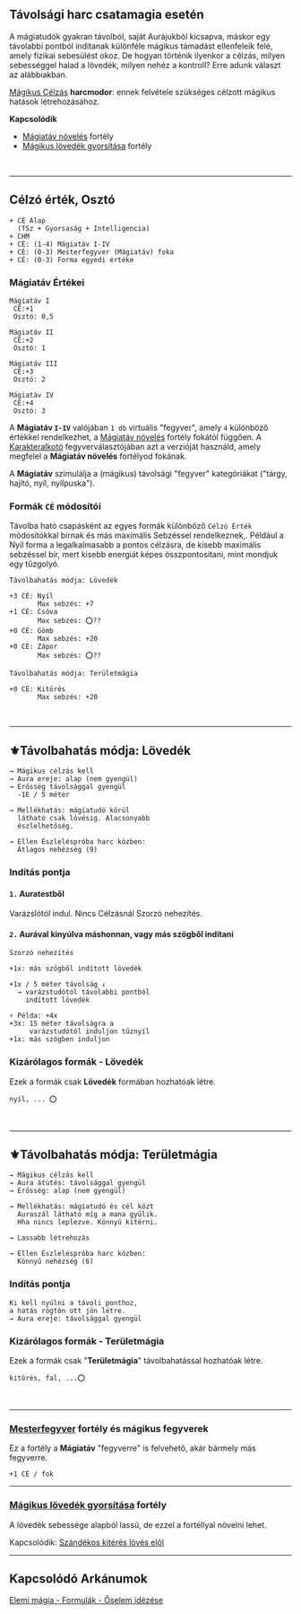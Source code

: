 ## Távolsági harc csatamagia esetén

A mágiatudók gyakran távolból, saját Aurájukból kicsapva, máskor egy távolabbi pontból indítanak különféle mágikus támadást ellenfeleik felé, amely fizikai sebesülést okoz. De hogyan történik ilyenkor a célzás, milyen sebességgel halad a lövedék, milyen nehéz a kontroll? Erre adunk választ az alábbiakban.

[Mágikus Célzás](kepzettsegek.primer.harci/magikus_celzas.md) **harcmodor**: ennek felvétele szükséges célzott mágikus hatások létrehozásához.

**Kapcsolódik**

- [Mágiatáv növelés](fortelyok.misztikus/magiatav_noveles.md) fortély
- [Mágikus lövedék gyorsítása](fortelyok.misztikus/magikus_lovedek_gyorsitasa.md) fortély

<br />

---
## Célzó érték, Osztó

```
+ CÉ Alap
  (TSz + Gyorsaság + Intelligencia)
+ CHM
+ CÉ: (1-4) Mágiatáv I-IV
+ CÉ: (0-3) Mesterfegyver (Mágiatáv) foka
+ CÉ: (0-3) Forma egyedi értéke
```

### Mágiatáv Értékei

```
Mágiatáv I
 CÉ:+1
 Osztó: 0,5

Mágiatáv II
 CÉ:+2
 Osztó: 1

Mágiatáv III
 CÉ:+3
 Osztó: 2
 
Mágiatáv IV
 CÉ:+4
 Osztó: 3
```

A **Mágiatáv `I-IV`** valójában `1 db` virtuális "fegyver", amely `4` különböző értékkel rendelkezhet, a [Mágiatáv növelés](fortelyok.misztikus/magiatav_noveles.md) fortély fokától függően. A [Karakteralkotó](start.md#karakteralkot%C3%B3) fegyverválasztójában azt a verzióját használd, amely megfelel a **Mágiatáv növelés** fortélyod fokának.

A **Mágiatáv** szimulálja a (mágikus) távolsági "fegyver" kategóriákat ("tárgy, hajító, nyíl, nyílpuska").

### Formák `CÉ` módosítói

Távolba ható csapásként az egyes formák különböző `Célzó Érték` módosítókkal bírnak és más maximális Sebzéssel rendelkeznek,. Például a Nyíl forma a legalkalmasabb a pontos célzásra, de kisebb maximális sebzéssel bír, mert kisebb energiát képes összpontosítani, mint mondjuk egy tűzgolyó.

```
Távolbahatás módja: Lövedék

+3 CÉ: Nyíl
       Max sebzés: +7
+1 CÉ: Csóva
       Max sebzés: ⭕??
+0 CÉ: Gömb
       Max sebzés: +20
+0 CÉ: Zápor
       Max sebzés: ⭕??
```


```
Távolbahatás módja: Területmágia

+0 CÉ: Kitörés
       Max sebzés: +20
```

<br />

---
## ⚜️Távolbahatás módja: Lövedék

```
→ Mágikus célzás kell
→ Aura ereje: alap (nem gyengül)
→ Erősség távolsággal gyengül
  -1E / 5 méter

→ Mellékhatás: mágiatudó körül
  látható csak lövésig. Alacsonyabb
  észlelhetőség.

→ Ellen Észleléspróba harc közben:
  Átlagos nehézség (9)
```

### Indítás pontja

#### `1.` Auratestből

Varázslótól indul. Nincs Célzásnál Szorzó nehezítés.

#### `2.` Aurával kinyúlva máshonnan, vagy más szögből indítani 

```
Szorzó nehezítés

+1x: más szögből indított lövedék

+1x / 5 méter távolság ↓
  → varázstudótól távolabbi pontból
    indított lövedék
```

```
⚡ Példa: +4x
+3x: 15 méter távolságra a
     varázstudótól induljon tűznyíl
+1x: más szögben induljon
```

### Kizárólagos formák - Lövedék

Ezek a formák csak **Lövedék** formában hozhatóak létre.

```
nyíl, ... ⭕
```

<br />

---
## ⚜️Távolbahatás módja: Területmágia

```
→ Mágikus célzás kell
→ Aura átütés: távolsággal gyengül
→ Erősség: alap (nem gyengül)

→ Mellékhatás: mágiatudó és cél közt
  Auraszál látható míg a mana gyűlik.
  Hha nincs leplezve. Könnyű kitérni.

→ Lassabb létrehozás

→ Ellen Észleléspróba harc közben:
  Könnyű nehézség (6)
```

### Indítás pontja

```
Ki kell nyúlni a távoli ponthoz,
a hatás rögtön ott jön létre.
→ Aura ereje: távolsággal gyengül
```

### Kizárólagos formák - Területmágia

Ezek a formák csak "**Területmágia**" távolbahatással hozhatóak létre.

```
kitörés, fal, ...⭕
```

<br />

---
### [Mesterfegyver](fortelyok.harci/mesterfegyver.md) fortély és mágikus fegyverek

Ez a fortély a **Mágiatáv** "fegyverre" is felvehető, akár bármely más fegyverre.

```
+1 CÉ / fok
```

---
### [Mágikus lövedék gyorsítása](https://github.com/kaktusztea/szilankrpg/blob/master/md/fortelyok.misztikus/magikus_lovedek_gyorsitasa.md) fortély

A lövedék sebessége alapból lassú, de ezzel a fortéllyal növelni lehet.

Kapcsolódik: [Szándékos kitérés lövés elől](075_tavharc_taktikak.md#sz%C3%A1nd%C3%A9kos-kit%C3%A9r%C3%A9s-l%C3%B6v%C3%A9s-el%C5%91l)

---
## Kapcsolódó Arkánumok

[Elemi mágia - Formulák - Őselem idézése](https://github.com/kaktusztea/szilankrpg/blob/master/md/kepzettsegek.primer.arkanumok/elemi_magia.md#őselem-idézése)
